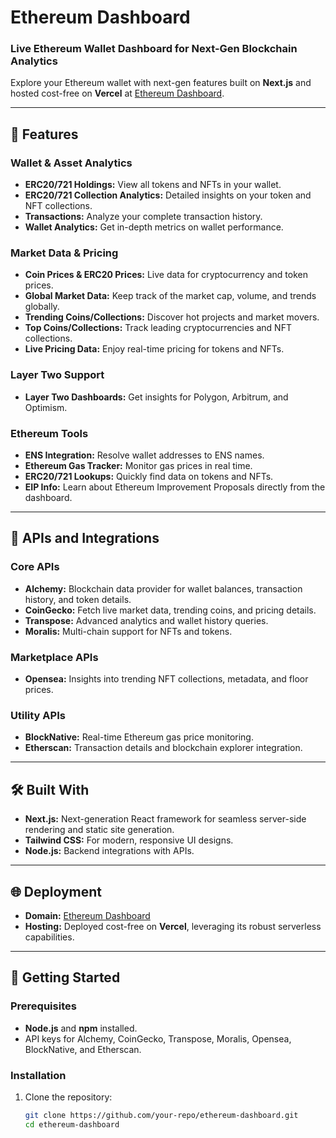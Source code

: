 # Ethereum Dashboard  

### Live Ethereum Wallet Dashboard for Next-Gen Blockchain Analytics  
Explore your Ethereum wallet with next-gen features built on **Next.js** and hosted cost-free on **Vercel** at [Ethereum Dashboard](https://ethereum-dashboard.dev).  

---

## 🚀 Features  

### Wallet & Asset Analytics  
- **ERC20/721 Holdings:** View all tokens and NFTs in your wallet.  
- **ERC20/721 Collection Analytics:** Detailed insights on your token and NFT collections.  
- **Transactions:** Analyze your complete transaction history.  
- **Wallet Analytics:** Get in-depth metrics on wallet performance.  

### Market Data & Pricing  
- **Coin Prices & ERC20 Prices:** Live data for cryptocurrency and token prices.  
- **Global Market Data:** Keep track of the market cap, volume, and trends globally.  
- **Trending Coins/Collections:** Discover hot projects and market movers.  
- **Top Coins/Collections:** Track leading cryptocurrencies and NFT collections.  
- **Live Pricing Data:** Enjoy real-time pricing for tokens and NFTs.  

### Layer Two Support  
- **Layer Two Dashboards:** Get insights for Polygon, Arbitrum, and Optimism.  

### Ethereum Tools  
- **ENS Integration:** Resolve wallet addresses to ENS names.  
- **Ethereum Gas Tracker:** Monitor gas prices in real time.  
- **ERC20/721 Lookups:** Quickly find data on tokens and NFTs.  
- **EIP Info:** Learn about Ethereum Improvement Proposals directly from the dashboard.  

---

## 🔌 APIs and Integrations  

### Core APIs  
- **Alchemy:** Blockchain data provider for wallet balances, transaction history, and token details.  
- **CoinGecko:** Fetch live market data, trending coins, and pricing details.  
- **Transpose:** Advanced analytics and wallet history queries.  
- **Moralis:** Multi-chain support for NFTs and tokens.  

### Marketplace APIs  
- **Opensea:** Insights into trending NFT collections, metadata, and floor prices.  

### Utility APIs  
- **BlockNative:** Real-time Ethereum gas price monitoring.  
- **Etherscan:** Transaction details and blockchain explorer integration.  

---

## 🛠️ Built With  

- **Next.js:** Next-generation React framework for seamless server-side rendering and static site generation.  
- **Tailwind CSS:** For modern, responsive UI designs.  
- **Node.js:** Backend integrations with APIs.  

---

## 🌐 Deployment  

- **Domain:** [Ethereum Dashboard](https://ethereum-dashboard.dev)  
- **Hosting:** Deployed cost-free on **Vercel**, leveraging its robust serverless capabilities.  

---

## 🚀 Getting Started  

### Prerequisites  
- **Node.js** and **npm** installed.  
- API keys for Alchemy, CoinGecko, Transpose, Moralis, Opensea, BlockNative, and Etherscan.  

### Installation  
1. Clone the repository:  
   ```bash  
   git clone https://github.com/your-repo/ethereum-dashboard.git  
   cd ethereum-dashboard  